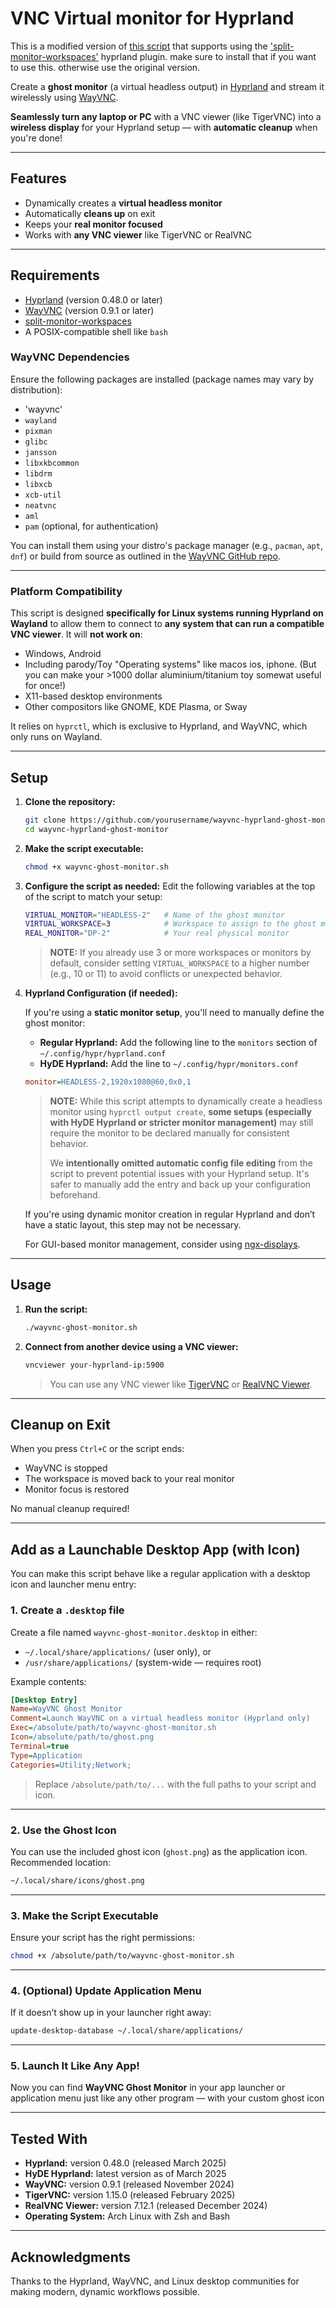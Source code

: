# VNC Virtual monitor for Hyprland

This is a modified version of [this script](https://github.com/Zellington3/Ghost-Monitor-Wayvnc-Hyprland) that supports using the ['split-monitor-workspaces'](https://github.com/Duckonaut/split-monitor-workspaces) hyprland plugin. make sure to install that if you want to use this. otherwise use the original version.


Create a **ghost monitor** (a virtual headless output) in [Hyprland](https://github.com/hyprwm/Hyprland) and stream it wirelessly using [WayVNC](https://github.com/any1/wayvnc).

**Seamlessly turn any laptop or PC** with a VNC viewer (like TigerVNC) into a **wireless display** for your Hyprland setup — with **automatic cleanup** when you're done!

---

## Features

- Dynamically creates a **virtual headless monitor**
- Automatically **cleans up** on exit
- Keeps your **real monitor focused**
- Works with **any VNC viewer** like TigerVNC or RealVNC

---

## Requirements

- [Hyprland](https://github.com/hyprwm/Hyprland) (version 0.48.0 or later)
- [WayVNC](https://github.com/any1/wayvnc) (version 0.9.1 or later)
- [split-monitor-workspaces](https://github.com/Duckonaut/split-monitor-workspaces)
- A POSIX-compatible shell like `bash`

### WayVNC Dependencies

Ensure the following packages are installed (package names may vary by distribution):

- 'wayvnc'
- `wayland`
- `pixman`
- `glibc`
- `jansson`
- `libxkbcommon`
- `libdrm`
- `libxcb`
- `xcb-util`
- `neatvnc`
- `aml`
- `pam` (optional, for authentication)

You can install them using your distro's package manager (e.g., `pacman`, `apt`, `dnf`) or build from source as outlined in the [WayVNC GitHub repo](https://github.com/any1/wayvnc#dependencies).

---

### Platform Compatibility

This script is designed **specifically for Linux systems running Hyprland on Wayland** to allow them to connect to **any system that can run a compatible VNC viewer**. It will **not work on**:

- Windows, Android
- Including parody/Toy "Operating systems" like macos ios, iphone. (But you can make your >1000 dollar aluminium/titanium toy somewat useful for once!)
- X11-based desktop environments
- Other compositors like GNOME, KDE Plasma, or Sway

It relies on `hyprctl`, which is exclusive to Hyprland, and WayVNC, which only runs on Wayland.

---

## Setup

1. **Clone the repository:**
   ```bash
   git clone https://github.com/yourusername/wayvnc-hyprland-ghost-monitor.git
   cd wayvnc-hyprland-ghost-monitor
   ```

2. **Make the script executable:**
   ```bash
   chmod +x wayvnc-ghost-monitor.sh
   ```

3. **Configure the script as needed:**
   Edit the following variables at the top of the script to match your setup:
   ```sh
   VIRTUAL_MONITOR="HEADLESS-2"   # Name of the ghost monitor
   VIRTUAL_WORKSPACE=3            # Workspace to assign to the ghost monitor
   REAL_MONITOR="DP-2"            # Your real physical monitor
   ```

   > **NOTE:** If you already use 3 or more workspaces or monitors by default, consider setting `VIRTUAL_WORKSPACE` to a higher number (e.g., 10 or 11) to avoid conflicts or unexpected behavior.

4. **Hyprland Configuration (if needed):**

   If you're using a **static monitor setup**, you'll need to manually define the ghost monitor:

   - **Regular Hyprland:** Add the following line to the `monitors` section of `~/.config/hypr/hyprland.conf`
   - **HyDE Hyprland:** Add the line to `~/.config/hypr/monitors.conf`

   ```ini
   monitor=HEADLESS-2,1920x1080@60,0x0,1
   ```

   > **NOTE:** While this script attempts to dynamically create a headless monitor using `hyprctl output create`, **some setups (especially with HyDE Hyprland or stricter monitor management)** may still require the monitor to be declared manually for consistent behavior.
   >
   > We **intentionally omitted automatic config file editing** from the script to prevent potential issues with your Hyprland setup. It's safer to manually add the entry and back up your configuration beforehand.

   If you're using dynamic monitor creation in regular Hyprland and don’t have a static layout, this step may not be necessary.

   For GUI-based monitor management, consider using [ngx-displays](https://github.com/Aylur/ngx-displays).

---

## Usage

1. **Run the script:**
   ```bash
   ./wayvnc-ghost-monitor.sh
   ```

2. **Connect from another device using a VNC viewer:**
   ```bash
   vncviewer your-hyprland-ip:5900
   ```

   > You can use any VNC viewer like [TigerVNC](https://tigervnc.org/) or [RealVNC Viewer](https://www.realvnc.com/en/connect/download/viewer/).

---

## Cleanup on Exit

When you press `Ctrl+C` or the script ends:
- WayVNC is stopped
- The workspace is moved back to your real monitor
- Monitor focus is restored

No manual cleanup required!

---

## Add as a Launchable Desktop App (with Icon)

You can make this script behave like a regular application with a desktop icon and launcher menu entry:

### 1. Create a `.desktop` file

Create a file named `wayvnc-ghost-monitor.desktop` in either:

- `~/.local/share/applications/` (user only), or  
- `/usr/share/applications/` (system-wide — requires root)

Example contents:
```ini
[Desktop Entry]
Name=WayVNC Ghost Monitor
Comment=Launch WayVNC on a virtual headless monitor (Hyprland only)
Exec=/absolute/path/to/wayvnc-ghost-monitor.sh
Icon=/absolute/path/to/ghost.png
Terminal=true
Type=Application
Categories=Utility;Network;
```

> Replace `/absolute/path/to/...` with the full paths to your script and icon.

---

### 2. Use the Ghost Icon

You can use the included ghost icon (`ghost.png`) as the application icon.  
Recommended location:
```bash
~/.local/share/icons/ghost.png
```

---

### 3. Make the Script Executable

Ensure your script has the right permissions:
```bash
chmod +x /absolute/path/to/wayvnc-ghost-monitor.sh
```

---

### 4. (Optional) Update Application Menu

If it doesn’t show up in your launcher right away:
```bash
update-desktop-database ~/.local/share/applications/
```

---

### 5. Launch It Like Any App!

Now you can find **WayVNC Ghost Monitor** in your app launcher or application menu just like any other program — with your custom ghost icon

---

## Tested With

- **Hyprland:** version 0.48.0 (released March 2025)  
- **HyDE Hyprland:** latest version as of March 2025  
- **WayVNC:** version 0.9.1 (released November 2024)  
- **TigerVNC:** version 1.15.0 (released February 2025)  
- **RealVNC Viewer:** version 7.12.1 (released December 2024)  
- **Operating System:** Arch Linux with Zsh and Bash

---

## Acknowledgments

Thanks to the Hyprland, WayVNC, and Linux desktop communities for making modern, dynamic workflows possible.
